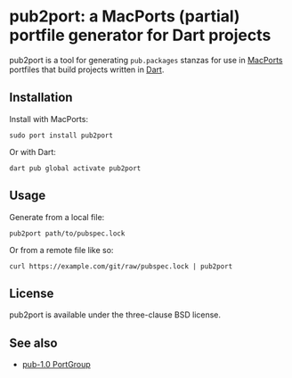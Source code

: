 # pub2port: a MacPorts (partial) portfile generator for Dart projects

pub2port is a tool for generating `pub.packages` stanzas for use in
[MacPorts](https://www.macports.org/) portfiles that build projects written in
[Dart](https://dart.dev/).

## Installation

Install with MacPorts:

```
sudo port install pub2port
```

Or with Dart:

```
dart pub global activate pub2port
```

## Usage

Generate from a local file:

```
pub2port path/to/pubspec.lock
```

Or from a remote file like so:

```
curl https://example.com/git/raw/pubspec.lock | pub2port
```

## License

pub2port is available under the three-clause BSD license.

## See also

- [pub-1.0
  PortGroup](https://github.com/macports/macports-ports/blob/master/_resources/port1.0/group/pub-1.0.tcl)
